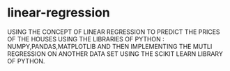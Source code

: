 # linear-regression
USING THE CONCEPT OF LINEAR REGRESSION TO PREDICT THE PRICES OF THE HOUSES 
USING THE LIBRARIES OF PYTHON : NUMPY,PANDAS,MATPLOTLIB
AND THEN IMPLEMENTING THE MUTLI REGRESSION ON ANOTHER DATA SET USING THE SCIKIT LEARN LIBRARY OF PYTHON.
